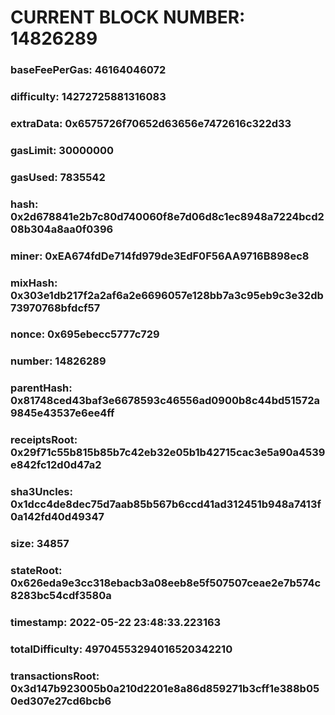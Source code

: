 # CURRENT BLOCK NUMBER: 14826289

### baseFeePerGas: 46164046072
### difficulty: 14272725881316083
### extraData: 0x6575726f70652d63656e7472616c322d33
### gasLimit: 30000000
### gasUsed: 7835542
### hash: 0x2d678841e2b7c80d740060f8e7d06d8c1ec8948a7224bcd208b304a8aa0f0396
### miner: 0xEA674fdDe714fd979de3EdF0F56AA9716B898ec8
### mixHash: 0x303e1db217f2a2af6a2e6696057e128bb7a3c95eb9c3e32db73970768bfdcf57
### nonce: 0x695ebecc5777c729
### number: 14826289
### parentHash: 0x81748ced43baf3e6678593c46556ad0900b8c44bd51572a9845e43537e6ee4ff
### receiptsRoot: 0x29f71c55b815b85b7c42eb32e05b1b42715cac3e5a90a4539e842fc12d0d47a2
### sha3Uncles: 0x1dcc4de8dec75d7aab85b567b6ccd41ad312451b948a7413f0a142fd40d49347
### size: 34857
### stateRoot: 0x626eda9e3cc318ebacb3a08eeb8e5f507507ceae2e7b574c8283bc54cdf3580a
### timestamp: 2022-05-22 23:48:33.223163
### totalDifficulty: 49704553294016520342210
### transactionsRoot: 0x3d147b923005b0a210d2201e8a86d859271b3cff1e388b050ed307e27cd6bcb6
